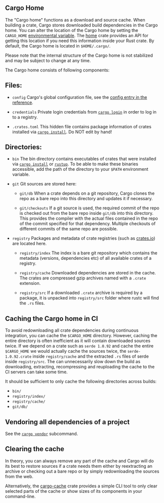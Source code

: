 ## Cargo Home

The "Cargo home" functions as a download and source cache.
When building a crate, Cargo stores downloaded build dependencies in the Cargo home.
You can alter the location of the Cargo home by setting the `CARGO_HOME` [environmental variable][env].
The [home](https://crates.io/crates/home) crate provides an API for getting this location if you need this information inside your Rust crate.
By default, the Cargo home is located in `$HOME/.cargo/`.

Please note that the internal structure of the Cargo home is not stabilized and may be subject to change at any time.

The Cargo home consists of following components:

## Files:

* `config`
	Cargo's global configuration file, see the [config entry in the reference][config].

* `credentials`
 	Private login credentials from [`cargo login`] in order to log in to a registry.

* `.crates.toml`
	This hidden file contains package information of crates installed via [`cargo install`]. Do NOT edit by hand!

## Directories:

* `bin`
The bin directory contains executables of crates that were installed via [`cargo install`] or [`rustup`](https://github.com/rust-lang/rustup.rs).
To be able to make these binaries accessible, add the path of the directory to your `$PATH` environment variable.

 *  `git`
	Git sources are stored here:

    * `git/db`
		When a crate depends on a git repository, Cargo clones the repo as a bare repo into this directory and updates it if necessary.

    * `git/checkouts`
		If a git source is used, the required commit of the repo is checked out from the bare repo inside `git/db` into this directory.
		This provides the compiler with the actual files contained in the repo of the commit specified for that dependency.
		Multiple checkouts of different commits of the same repo are possible.

* `registry`
	Packages and metadata of crate registries (such as [crates.io](https://crates.io/)) are located here.

  * `registry/index`
		The index is a bare git repository which contains the metadata (versions, dependencies etc) of all available crates of a registry.

  *  `registry/cache`
		Downloaded dependencies are stored in the cache. The crates are compressed gzip archives named with a `.crate` extension.

  * `registry/src`
		If a downloaded `.crate` archive is required by a package, it is unpacked into `registry/src` folder where rustc will find the `.rs` files.


## Caching the Cargo home in CI

To avoid redownloading all crate dependencies during continuous integration, you can cache the `$CARGO_HOME` directory.
However, caching the entire directory is often inefficient as it will contain downloaded sources twice.
If we depend on a crate such as `serde 1.0.92` and cache the entire `$CARGO_HOME` we would actually cache the sources twice, the `serde-1.0.92.crate` inside `registry/cache` and the extracted `.rs` files of serde inside `registry/src`.
The can unnecessarily slow down the build as downloading, extracting, recompressing and reuploading the cache to the CI servers can take some time.

It should be sufficient to only cache the following directories across builds:

* `bin/`
* `registry/index/`
* `registry/cache/`
* `git/db/`



## Vendoring all dependencies of a project

See the [`cargo vendor`] subcommand.



## Clearing the cache

In theory, you can always remove any part of the cache and Cargo will do its best to restore sources if a crate needs them either by reextracting an archive or checking out a bare repo or by simply redownloading the sources from the web.

Alternatively, the [cargo-cache](https://crates.io/crates/cargo-cache) crate provides a simple CLI tool to only clear selected parts of the cache or show sizes of its components in your command-line.

[`cargo install`]: ../commands/cargo-install.md
[`cargo login`]: ../commands/cargo-login.md
[`cargo vendor`]: ../commands/cargo-vendor.md
[config]: ../reference/config.md
[env]: ../reference/environment-variables.md

